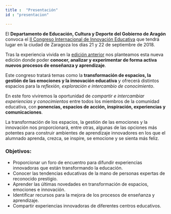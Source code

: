 ```yaml
---
title :  "Presentación"
id : "presentacion"

---
```




El **Departamento de Educación, Cultura y Deporte del Gobierno de Aragón**  convoca el [II Congreso Internacional de Innovación Educativa](/) que tendrá lugar en la ciudad de Zaragoza los días 21 y 22 de septiembre de 2018.

Tras la experiencia vivida en la [edición anterior](https://2017.congresoinnovacion.educa.aragon.es/) nos planteamos esta nueva edición donde poder **conocer, analizar y experimentar de forma activa nuevos procesos de enseñanza y aprendizaje**.

Este congreso tratará temas como la **transformación de espacios, la gestión de las emociones y la innovación educativa** y ofrecerá distintos espacios para la *reflexión, exploración e intercambio de conocimiento*.

En este foro viviremos la oportunidad de *compartir e intercambiar experiencias y conocimientos* entre todos los miembros de la comunidad educativa, con **ponencias, espacios de acción, inspiración, experiencias y comunicaciones**.

La transformación de los espacios, la gestión de las emociones y la innovación nos proporcionará, entre otras, algunas de las opciones más potentes para construir ambientes de aprendizaje innovadores en los que el alumnado aprenda, crezca, se inspire, se emocione y se sienta más feliz.

### Objetivos:

* Proporcionar un foro de encuentro para difundir experiencias innovadoras que están transformando la educación.
* Conocer las tendencias educativas de la mano de personas expertas de reconocido prestigio.
* Aprender las últimas novedades en transformación de espacios, emociones e innovación.
* Identificar recursos para la mejora de los procesos de enseñanza y aprendizaje.
* Compartir experiencias innovadoras de diferentes centros educativos. 


